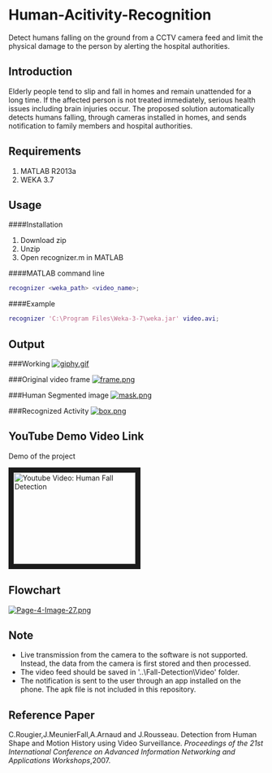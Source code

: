 # Human-Acitivity-Recognition
Detect humans falling on the ground from a CCTV camera feed and limit the physical damage to the person by alerting the hospital authorities.

Introduction
------------
Elderly people tend to slip and fall in homes and remain unattended for a long time. 
If the affected person is not treated immediately, serious health issues including brain injuries occur. 
The proposed solution automatically detects humans falling, through cameras installed in homes, and sends notification to family members and hospital authorities.

Requirements
------------
1. MATLAB R2013a  
2. WEKA 3.7

Usage 
-----

####Installation

1. Download zip 
2. Unzip 
3. Open recognizer.m in MATLAB 

####MATLAB command line
```matlab
recognizer <weka_path> <video_name>;
```
####Example
```matlab
recognizer 'C:\Program Files\Weka-3-7\weka.jar' video.avi;
```

Output
------
###Working
[![giphy.gif](https://s4.postimg.org/49t4relod/giphy.gif)](https://postimg.org/image/qlqxksks9/)

###Original video frame
[![frame.png](https://s3.postimg.org/5a8votdrn/frame.png)](https://postimg.org/image/84c129fxr/)

###Human Segmented image
[![mask.png](https://s4.postimg.org/90btq8j71/mask.png)](https://postimg.org/image/nwacxtull/)

###Recognized Activity
[![box.png](https://s4.postimg.org/nukgkv8v1/box.png)](https://postimg.org/image/w02ij0x3t/)

YouTube Demo Video Link
------------------
Demo of the project

<a href="http://www.youtube.com/watch?feature=player_embedded&v=LdoLniUSOaA
" target="_blank"><img src="http://img.youtube.com/vi/LdoLniUSOaA/0.jpg" 
alt="Youtube Video: Human Fall Detection" width="240" height="180" border="10" /></a>

Flowchart
---------
[![Page-4-Image-27.png](https://s4.postimg.org/lfue0o4fh/Page_4_Image_27.png)](https://postimg.org/image/8og7u5und/)

Note
----
* Live transmission from the camera to the software is not supported. Instead, the data from the camera is first stored and then processed.
* The video feed should be saved in '..\Fall-Detection\Video' folder.
* The notification is sent to the user through an app installed on the phone. The apk file is not included in this repository.

Reference Paper
---------------
C.Rougier,J.MeunierFall,A.Arnaud and J.Rousseau. Detection from Human Shape and Motion History using Video Surveillance. *Proceedings of the 21st International Conference on Advanced Information Networking and Applications Workshops*,2007. 





